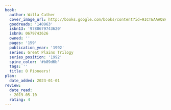 ```yaml
---
book:
  author: Willa Cather
  cover_image_url: http://books.google.com/books/content?id=9ICTEAAAQBAJ&printsec=frontcover&img=1&zoom=1&source=gbs_api
  goodreads: '140963'
  isbn13: '9780679743620'
  isbn9: 0679743626
  owned: ''
  pages: '159'
  publication_year: '1992'
  series: Great Plains Trilogy
  series_position: '1992'
  spine_color: '#b89d6b'
  tags: ''
  title: O Pioneers!
plan:
  date_added: 2023-01-01
review:
  date_read:
  - 2019-05-10
  rating: 4
---
```

